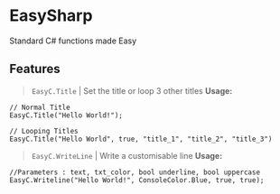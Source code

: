 # EasySharp
Standard C# functions made Easy

## Features 
> `EasyC.Title` | Set the title or loop 3 other titles
**Usage:**
```
// Normal Title
EasyC.Title("Hello World!"); 

// Looping Titles
EasyC.Title("Hello World", true, "title_1", "title_2", "title_3")
```

> `EasyC.WriteLine` | Write a customisable line 
**Usage:**
```
//Parameters : text, txt_color, bool underline, bool uppercase
EasyC.Writeline("Hello World!", ConsoleColor.Blue, true, true);
```
